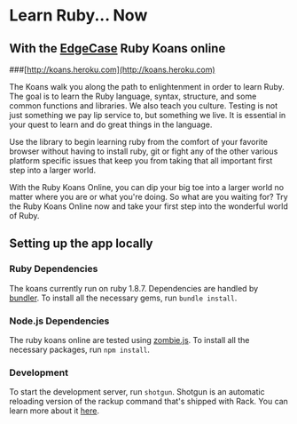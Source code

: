 # Learn Ruby... Now
## With the [EdgeCase](http://www.edgecase.com) Ruby Koans online
###[http://koans.heroku.com](http://koans.heroku.com)

The Koans walk you along the path to enlightenment in order to learn Ruby. The goal is to learn the Ruby language, syntax, structure, and some common functions and libraries. We also teach you culture. Testing is not just something we pay lip service to, but something we live. It is essential in your quest to learn and do great things in the language.

Use the library to begin learning ruby from the comfort of your favorite browser without
having to install ruby, git or fight any of the other various platform specific issues
that keep you from taking that all important first step into a larger world.

With the Ruby Koans Online, you can dip your big toe into a larger world no matter
where you are or what you're doing. So what are you waiting for? Try the Ruby Koans
Online now and take your first step into the wonderful world of Ruby.

## Setting up the app locally

### Ruby Dependencies

The koans currently run on ruby 1.8.7. Dependencies are handled by [bundler](http://gembulder.com). To install all the necessary gems, run `bundle install`.

### Node.js Dependencies

The ruby koans online are tested using [zombie.js](http://zombie.labnotes.org/). To install all the necessary packages, run `npm install`.

### Development

To start the development server, run `shotgun`. Shotgun is an automatic reloading version of the rackup command that's shipped with Rack. You can learn
more about it [here](https://github.com/rtomayko/shotgun.git).

